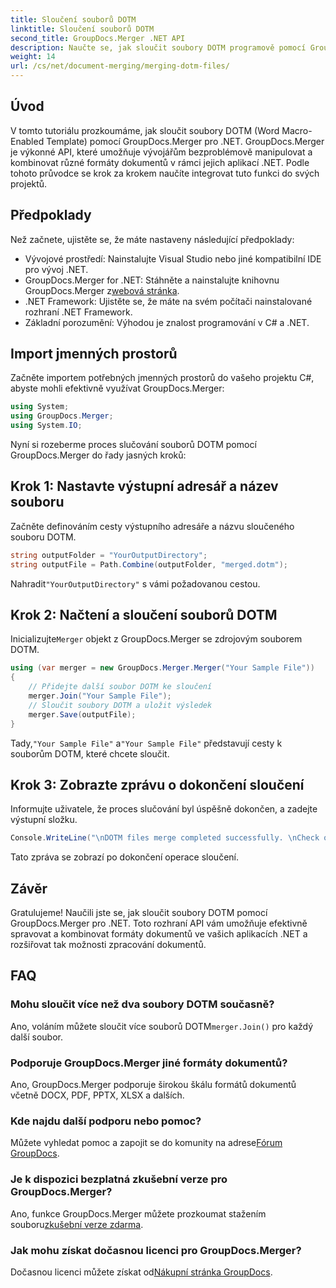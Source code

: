 ```yaml
---
title: Sloučení souborů DOTM
linktitle: Sloučení souborů DOTM
second_title: GroupDocs.Merger .NET API
description: Naučte se, jak sloučit soubory DOTM programově pomocí GroupDocs.Merger for .NET. Tato komplexní příručka poskytuje vývojářům podrobné pokyny.
weight: 14
url: /cs/net/document-merging/merging-dotm-files/
---
```

## Úvod
V tomto tutoriálu prozkoumáme, jak sloučit soubory DOTM (Word Macro-Enabled Template) pomocí GroupDocs.Merger pro .NET. GroupDocs.Merger je výkonné API, které umožňuje vývojářům bezproblémově manipulovat a kombinovat různé formáty dokumentů v rámci jejich aplikací .NET. Podle tohoto průvodce se krok za krokem naučíte integrovat tuto funkci do svých projektů.
## Předpoklady
Než začnete, ujistěte se, že máte nastaveny následující předpoklady:
- Vývojové prostředí: Nainstalujte Visual Studio nebo jiné kompatibilní IDE pro vývoj .NET.
-  GroupDocs.Merger for .NET: Stáhněte a nainstalujte knihovnu GroupDocs.Merger z[webová stránka](https://releases.groupdocs.com/merger/net/).
- .NET Framework: Ujistěte se, že máte na svém počítači nainstalované rozhraní .NET Framework.
- Základní porozumění: Výhodou je znalost programování v C# a .NET.

## Import jmenných prostorů
Začněte importem potřebných jmenných prostorů do vašeho projektu C#, abyste mohli efektivně využívat GroupDocs.Merger:
```csharp
using System; 
using GroupDocs.Merger;
using System.IO;
```

Nyní si rozeberme proces slučování souborů DOTM pomocí GroupDocs.Merger do řady jasných kroků:
## Krok 1: Nastavte výstupní adresář a název souboru
Začněte definováním cesty výstupního adresáře a názvu sloučeného souboru DOTM.
```csharp
string outputFolder = "YourOutputDirectory";
string outputFile = Path.Combine(outputFolder, "merged.dotm");
```
 Nahradit`"YourOutputDirectory"` s vámi požadovanou cestou.
## Krok 2: Načtení a sloučení souborů DOTM
 Inicializujte`Merger` objekt z GroupDocs.Merger se zdrojovým souborem DOTM.
```csharp
using (var merger = new GroupDocs.Merger.Merger("Your Sample File"))
{
    // Přidejte další soubor DOTM ke sloučení
    merger.Join("Your Sample File");
    // Sloučit soubory DOTM a uložit výsledek
    merger.Save(outputFile);
}
```
 Tady,`"Your Sample File"` a`"Your Sample File"` představují cesty k souborům DOTM, které chcete sloučit.
## Krok 3: Zobrazte zprávu o dokončení sloučení
Informujte uživatele, že proces slučování byl úspěšně dokončen, a zadejte výstupní složku.
```csharp
Console.WriteLine("\nDOTM files merge completed successfully. \nCheck output in {0}", outputFolder);
```
Tato zpráva se zobrazí po dokončení operace sloučení.

## Závěr
Gratulujeme! Naučili jste se, jak sloučit soubory DOTM pomocí GroupDocs.Merger pro .NET. Toto rozhraní API vám umožňuje efektivně spravovat a kombinovat formáty dokumentů ve vašich aplikacích .NET a rozšiřovat tak možnosti zpracování dokumentů.

## FAQ
### Mohu sloučit více než dva soubory DOTM současně?
 Ano, voláním můžete sloučit více souborů DOTM`merger.Join()` pro každý další soubor.
### Podporuje GroupDocs.Merger jiné formáty dokumentů?
Ano, GroupDocs.Merger podporuje širokou škálu formátů dokumentů včetně DOCX, PDF, PPTX, XLSX a dalších.
### Kde najdu další podporu nebo pomoc?
 Můžete vyhledat pomoc a zapojit se do komunity na adrese[Fórum GroupDocs](https://forum.groupdocs.com/c/merger/32).
### Je k dispozici bezplatná zkušební verze pro GroupDocs.Merger?
 Ano, funkce GroupDocs.Merger můžete prozkoumat stažením souboru[zkušební verze zdarma](https://releases.groupdocs.com/).
### Jak mohu získat dočasnou licenci pro GroupDocs.Merger?
 Dočasnou licenci můžete získat od[Nákupní stránka GroupDocs](https://purchase.groupdocs.com/temporary-license/).